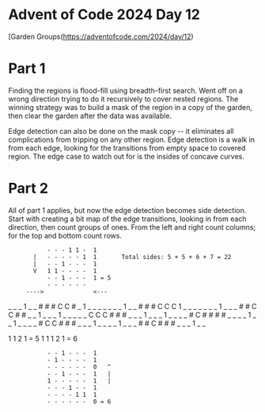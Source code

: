 
# Advent of Code 2024 Day 12
[Garden Groups(https://adventofcode.com/2024/day/12)

# Part 1

Finding the regions is flood-fill using breadth-first search.
Went off on a wrong direction trying to do it recursively to cover
nested regions. The winning strategy was to build a mask of the
region in a copy of the garden, then clear the garden after the
data was available.

Edge detection can also be done on the mask copy -- it eliminates
all complications from tripping on any other region. Edge detection
is a walk in from each edge, looking for the transitions from empty
space to covered region. The edge case to watch out for is the
insides of concave curves.

# Part 2

All of part 1 applies, but now the edge detection becomes side detection.
Start with creating a bit map of the edge transitions, looking in from
each direction, then count groups of ones. From the left and right count
columns; for the top and bottom count rows.

               - - - 1 1 -  1
           |   - - - - - 1  1       Total sides: 5 + 5 + 6 + 7 = 22
           |   - - 1 - - -  1
           V   1 1 - - - -  1
               - - 1 - - -  1 = 5
               - - - - - -
         ---->              <---
  _ _ _ 1 _ _  # # # C C #  _ 1 _ _ _ _
  _ _ _ 1 _ _  # # # C C C  1 _ _ _ _ _
  _ _ 1 _ _ _  # # C C # #  _ _ 1 _ _ _
  1 _ _ _ _ _  C C C # # #  _ _ _ 1 _ _
  _ 1 _ _ _ _  # C # # # #  _ _ _ _ 1 _
  _ 1 _ _ _ _  # C C # # #  _ _ _ 1 _ _
  _ _ 1 _ _ _  # # C # # #  _ _ _ 1 _ _

  1 1 2 1 = 5               1 1 1 2 1 = 6
               
               - - 1 - - -  1
               - 1 - - - -  1
               - - - - - -  0   ^
               - - 1 - - -  1   |
               1 - - - - -  1   |
               - - - 1 - -  1
               - - - - 1 1  1
               - - - - - -  0 = 6

